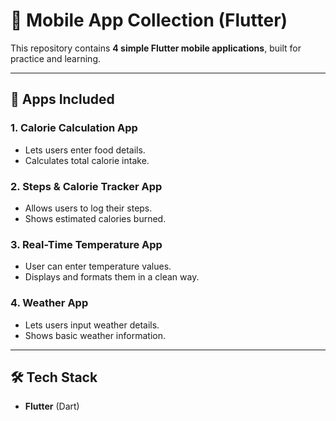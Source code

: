 # 📱 Mobile App Collection (Flutter)

This repository contains **4 simple Flutter mobile applications**, built for practice and learning.  

---

## 🚀 Apps Included

### 1. Calorie Calculation App
- Lets users enter food details.  
- Calculates total calorie intake.  

### 2. Steps & Calorie Tracker App
- Allows users to log their steps.  
- Shows estimated calories burned.  

### 3. Real-Time Temperature App
- User can enter temperature values.  
- Displays and formats them in a clean way.  

### 4. Weather App
- Lets users input weather details.  
- Shows basic weather information.  

---

## 🛠️ Tech Stack
- **Flutter** (Dart)  
